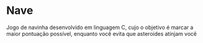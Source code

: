 # Nave
Jogo de navinha desenvolvido em linguagem C, cujo o objetivo é marcar a maior pontuação possível, enquanto você evita que asteroides atinjam você
